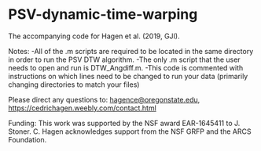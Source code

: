 # PSV-dynamic-time-warping
The accompanying code for Hagen et al. (2019, GJI). 

Notes:
-All of the .m scripts are required to be located in the same directory in order to run the PSV DTW algorithm. 
-The only .m script that the user needs to open and run is DTW_Angdiff.m. 
      -This code is commented with instructions on which lines need to be changed to run your data (primarily changing directories to match your files)

Please direct any questions to: hagence@oregonstate.edu, https://cedrichagen.weebly.com/contact.html

Funding: This work was supported by the NSF award EAR-1645411 to J. Stoner. C. Hagen acknowledges support from the NSF GRFP and the ARCS Foundation.
